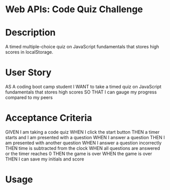 # Web APIs: Code Quiz Challenge

# Description
A timed multiple-choice quiz on JavaScript fundamentals that stores high scores in localStorage.

# User Story

AS A coding boot camp student
I WANT to take a timed quiz on JavaScript fundamentals that stores high scores
SO THAT I can gauge my progress compared to my peers


# Acceptance Criteria

GIVEN I am taking a code quiz
WHEN I click the start button
THEN a timer starts and I am presented with a question
WHEN I answer a question
THEN I am presented with another question
WHEN I answer a question incorrectly
THEN time is subtracted from the clock
WHEN all questions are answered or the timer reaches 0
THEN the game is over
WHEN the game is over
THEN I can save my initials and score

 # Usage     